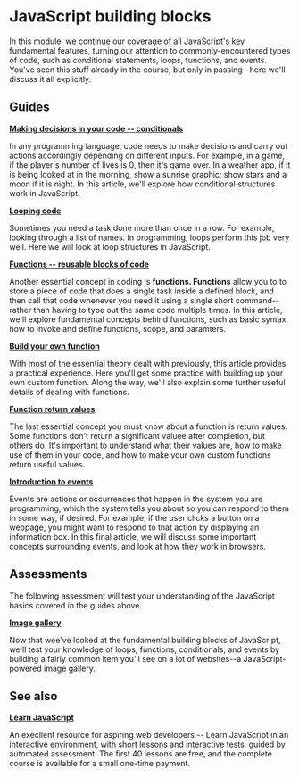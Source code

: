# JavaScript building blocks

In this module, we continue our coverage of all JavaScript's key fundamental features, turning our attention to commonly-encountered types of code, such as conditional statements, loops, functions, and events. You've seen this stuff already in the course, but only in passing--here we'll discuss it all explicitly.

## Guides

**[Making decisions in your code -- conditionals](https://github.com/AndrewSRea/My_Learning_Port/tree/main/JavaScript/JS_Building_Blocks/Conditionals#making-decisions-in-your-code----conditionals)**

In any programming language, code needs to make decisions and carry out actions accordingly depending on different inputs. For example, in a game, if the player's number of lives is 0, then it's game over. In a weather app, if it is being looked at in the morning, show a sunrise graphic; show stars and a moon if it is night. In this article, we'll explore how conditional structures work in JavaScript.

**[Looping code](https://github.com/AndrewSRea/My_Learning_Port/tree/main/JavaScript/JS_Building_Blocks/Looping_Code#looping-code)**

Sometimes you need a task done more than once in a row. For example, looking through a list of names. In programming, loops perform this job very well. Here we will look at loop structures in JavaScript.

**[Functions -- reusable blocks of code]()**

Another essential concept in coding is **functions. Functions** allow you to to store a piece of code that does a single task inside a defined block, and then call that code whenever you need it using a single short command--rather than having to type out the same code multiple times. In this article, we'll explore fundamental concepts behind functions, such as basic syntax, how to invoke and define functions, scope, and paramters.

**[Build your own function]()**

With most of the essential theory dealt with previously, this article provides a practical experience. Here you'll get some practice with building up your own custom function. Along the way, we'll also explain some further useful details of dealing with functions.

**[Function return values]()**

The last essential concept you must know about a function is return values. Some functions don't return a significant valuee after completion, but others do. It's important to understand what their values are, how to make use of them in your code, and how to make your own custom functions return useful values.

**[Introduction to events]()**

Events are actions or occurrences that happen in the system you are programming, which the system tells you about so you can respond to them in some way, if desired. For example, if the user clicks a button on a webpage, you might want to respond to that action by displaying an information box. In this final article, we will discuss some important concepts surrounding events, and look at how they work in browsers.

## Assessments

The following assessment will test your understanding of the JavaScript basics covered in the guides above.

**[Image gallery]()**

Now that wee've looked at the fundamental building blocks of JavaScript, we'll test your knowledge of loops, functions, conditionals, and events by building a fairly common item you'll see on a lot of websites--a JavaScript-powered image gallery.

## See also

**[Learn JavaScript](https://learnjavascript.online/)**

An execllent resource for aspiring web developers -- Learn JavaScript in an interactive environment, with short lessons and interactive tests, guided by automated assessment. The first 40 lessons are free, and the complete course is available for a small one-time payment.